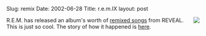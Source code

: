Slug: remix
Date: 2002-06-28
Title: r.e.m.IX
layout: post

<a href="http://www.remhq.com/html/remix/remix.html"><img align="right" border="0" src="http://media.redmonk.net/images/remIX.jpg" /></a>
R.E.M. has released an album&#39;s worth of <a href="http://www.remhq.com/html/remix/remix.html">remixed songs</a> from REVEAL. This is just so cool. The story of how it happened is <a href="http://www.remhq.com/html/news/newsStory.html?id=300&amp;t=h">here</a>.
